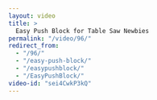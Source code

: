 ```yaml
---
layout: video
title: >
  Easy Push Block for Table Saw Newbies
permalink: "/video/96/"
redirect_from:
  - "/96/"
  - "/easy-push-block/"
  - "/easypushblock/"
  - "/EasyPushBlock/"
video-id: "sei4CwkP3kQ"
---
```

